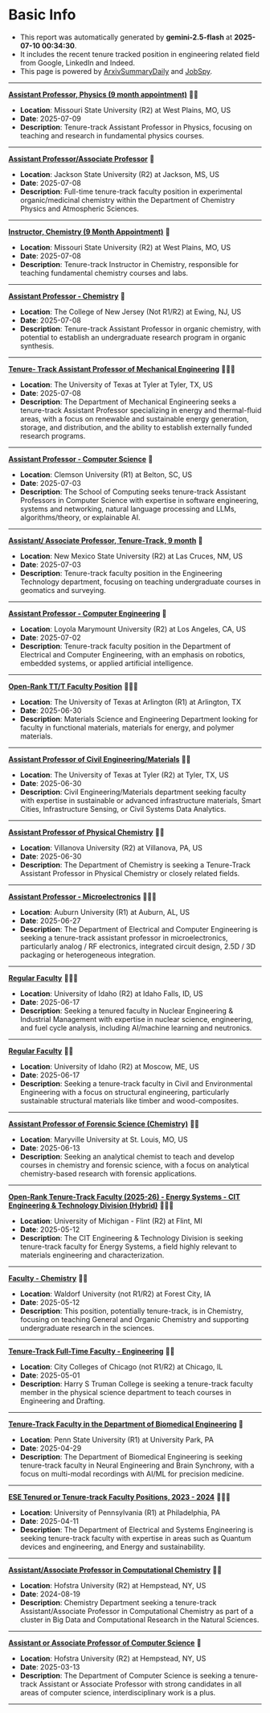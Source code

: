 
# Basic Info
- This report was automatically generated by **gemini-2.5-flash** at **2025-07-10 00:34:30**.  
- It includes the recent tenure tracked position in engineering related field from Google, LinkedIn and Indeed.  
- This page is powered by [ArxivSummaryDaily](https://github.com/dong-zehao/ArxivSummaryDaily) and [JobSpy](https://github.com/speedyapply/JobSpy).
---
**[Assistant Professor, Physics (9 month appointment)](https://www.indeed.com/viewjob?jk=619dcc66ed6e21a4)** 🌟🌟
- **Location**: Missouri State University (R2) at West Plains, MO, US
- **Date**: 2025-07-09
- **Description**: Tenure-track Assistant Professor in Physics, focusing on teaching and research in fundamental physics courses.
---
**[Assistant Professor/Associate Professor](https://www.indeed.com/viewjob?jk=3354f8f35c0f6fcc)** 🌟
- **Location**: Jackson State University (R2) at Jackson, MS, US
- **Date**: 2025-07-08
- **Description**: Full-time tenure-track faculty position in experimental organic/medicinal chemistry within the Department of Chemistry Physics and Atmospheric Sciences.
---
**[Instructor, Chemistry (9 Month Appointment)](https://www.indeed.com/viewjob?jk=185814c9598c845a)** 🌟
- **Location**: Missouri State University (R2) at West Plains, MO, US
- **Date**: 2025-07-08
- **Description**: Tenure-track Instructor in Chemistry, responsible for teaching fundamental chemistry courses and labs.
---
**[Assistant Professor - Chemistry](https://www.indeed.com/viewjob?jk=b12d28ec21fe39fd)** 🌟
- **Location**: The College of New Jersey (Not R1/R2) at Ewing, NJ, US
- **Date**: 2025-07-08
- **Description**: Tenure-track Assistant Professor in organic chemistry, with potential to establish an undergraduate research program in organic synthesis.
---
**[Tenure- Track Assistant Professor of Mechanical Engineering](https://www.indeed.com/viewjob?jk=ce570dd30c6aac80)** 🌟🌟🌟
- **Location**: The University of Texas at Tyler at Tyler, TX, US
- **Date**: 2025-07-08
- **Description**: The Department of Mechanical Engineering seeks a tenure-track Assistant Professor specializing in energy and thermal-fluid areas, with a focus on renewable and sustainable energy generation, storage, and distribution, and the ability to establish externally funded research programs.
---
**[Assistant Professor - Computer Science](https://www.indeed.com/viewjob?jk=1890be8d2d61b6ac)** 🌟
- **Location**: Clemson University (R1) at Belton, SC, US
- **Date**: 2025-07-03
- **Description**: The School of Computing seeks tenure-track Assistant Professors in Computer Science with expertise in software engineering, systems and networking, natural language processing and LLMs, algorithms/theory, or explainable AI.
---
**[Assistant/ Associate Professor, Tenure-Track, 9 month](https://www.indeed.com/viewjob?jk=1381bf61c9e575cd)** 🌟
- **Location**: New Mexico State University (R2) at Las Cruces, NM, US
- **Date**: 2025-07-03
- **Description**: Tenure-track faculty position in the Engineering Technology department, focusing on teaching undergraduate courses in geomatics and surveying.
---
**[Assistant Professor - Computer Engineering](https://www.indeed.com/viewjob?jk=df00fc4e0c42eb7c)** 🌟
- **Location**: Loyola Marymount University (R2) at Los Angeles, CA, US
- **Date**: 2025-07-02
- **Description**: Tenure-track faculty position in the Department of Electrical and Computer Engineering, with an emphasis on robotics, embedded systems, or applied artificial intelligence.
---
**[Open-Rank TT/T Faculty Position](https://www.linkedin.com/jobs/view/4205080066)** 🌟🌟🌟
- **Location**: The University of Texas at Arlington (R1) at Arlington, TX
- **Date**: 2025-06-30
- **Description**: Materials Science and Engineering Department looking for faculty in functional materials, materials for energy, and polymer materials.
---
**[Assistant Professor of Civil Engineering/Materials](https://www.indeed.com/viewjob?jk=35ba860afb8585eb)** 🌟🌟
- **Location**: The University of Texas at Tyler (R2) at Tyler, TX, US
- **Date**: 2025-06-30
- **Description**: Civil Engineering/Materials department seeking faculty with expertise in sustainable or advanced infrastructure materials, Smart Cities, Infrastructure Sensing, or Civil Systems Data Analytics.
---
**[Assistant Professor of Physical Chemistry](https://www.indeed.com/viewjob?jk=a019b70ad91bf9a4)** 🌟🌟
- **Location**: Villanova University (R2) at Villanova, PA, US
- **Date**: 2025-06-30
- **Description**: The Department of Chemistry is seeking a Tenure-Track Assistant Professor in Physical Chemistry or closely related fields.
---
**[Assistant Professor - Microelectronics](https://www.indeed.com/viewjob?jk=10bc6fa0228a7abc)** 🌟🌟🌟
- **Location**: Auburn University (R1) at Auburn, AL, US
- **Date**: 2025-06-27
- **Description**: The Department of Electrical and Computer Engineering is seeking a tenure-track assistant professor in microelectronics, particularly analog / RF electronics, integrated circuit design, 2.5D / 3D packaging or heterogeneous integration.
---
**[Regular Faculty](https://www.linkedin.com/jobs/view/4252831976)** 🌟🌟🌟
- **Location**: University of Idaho (R2) at Idaho Falls, ID, US
- **Date**: 2025-06-17
- **Description**: Seeking a tenured faculty in Nuclear Engineering & Industrial Management with expertise in nuclear science, engineering, and fuel cycle analysis, including AI/machine learning and neutronics.
---
**[Regular Faculty](https://www.linkedin.com/jobs/view/4252836150)** 🌟🌟
- **Location**: University of Idaho (R2) at Moscow, ME, US
- **Date**: 2025-06-17
- **Description**: Seeking a tenure-track faculty in Civil and Environmental Engineering with a focus on structural engineering, particularly sustainable structural materials like timber and wood-composites.
---
**[Assistant Professor of Forensic Science (Chemistry)](https://www.indeed.com/viewjob?jk=544c75558ef6294e)** 🌟🌟
- **Location**: Maryville University at St. Louis, MO, US
- **Date**: 2025-06-13
- **Description**: Seeking an analytical chemist to teach and develop courses in chemistry and forensic science, with a focus on analytical chemistry-based research with forensic applications.
---
**[Open-Rank Tenure-Track Faculty (2025-26) - Energy Systems - CIT Engineering & Technology Division (Hybrid)](https://www.linkedin.com/jobs/view/4228458645)** 🌟🌟🌟
- **Location**: University of Michigan - Flint (R2) at Flint, MI
- **Date**: 2025-05-12
- **Description**: The CIT Engineering & Technology Division is seeking tenure-track faculty for Energy Systems, a field highly relevant to materials engineering and characterization.
---
**[Faculty - Chemistry](https://www.linkedin.com/jobs/view/4228577816)** 🌟🌟
- **Location**: Waldorf University (not R1/R2) at Forest City, IA
- **Date**: 2025-05-12
- **Description**: This position, potentially tenure-track, is in Chemistry, focusing on teaching General and Organic Chemistry and supporting undergraduate research in the sciences.
---
**[Tenure-Track Full-Time Faculty - Engineering](https://www.linkedin.com/jobs/view/4219216033)** 🌟🌟
- **Location**: City Colleges of Chicago (not R1/R2) at Chicago, IL
- **Date**: 2025-05-01
- **Description**: Harry S Truman College is seeking a tenure-track faculty member in the physical science department to teach courses in Engineering and Drafting.
---
**[Tenure-Track Faculty in the Department of Biomedical Engineering](https://www.linkedin.com/jobs/view/4219143242)** 🌟
- **Location**: Penn State University (R1) at University Park, PA
- **Date**: 2025-04-29
- **Description**: The Department of Biomedical Engineering is seeking tenure-track faculty in Neural Engineering and Brain Synchrony, with a focus on multi-modal recordings with AI/ML for precision medicine.
---
**[ESE Tenured or Tenure-track Faculty Positions, 2023 - 2024](https://www.linkedin.com/jobs/view/4224382752)** 🌟🌟🌟
- **Location**: University of Pennsylvania (R1) at Philadelphia, PA
- **Date**: 2025-04-11
- **Description**: The Department of Electrical and Systems Engineering is seeking tenure-track faculty with expertise in areas such as Quantum devices and engineering, and Energy and sustainability.
---
**[Assistant/Associate Professor in Computational Chemistry](https://www.indeed.com/viewjob?jk=f716f5111c0f1059)** 🌟🌟
- **Location**: Hofstra University (R2) at Hempstead, NY, US
- **Date**: 2024-08-19
- **Description**: Chemistry Department seeking a tenure-track Assistant/Associate Professor in Computational Chemistry as part of a cluster in Big Data and Computational Research in the Natural Sciences.
---
**[Assistant or Associate Professor of Computer Science](https://www.indeed.com/viewjob?jk=120f252541874311)** 🌟
- **Location**: Hofstra University (R2) at Hempstead, NY, US
- **Date**: 2025-03-13
- **Description**: The Department of Computer Science is seeking a tenure-track Assistant or Associate Professor with strong candidates in all areas of computer science, interdisciplinary work is a plus.
---
